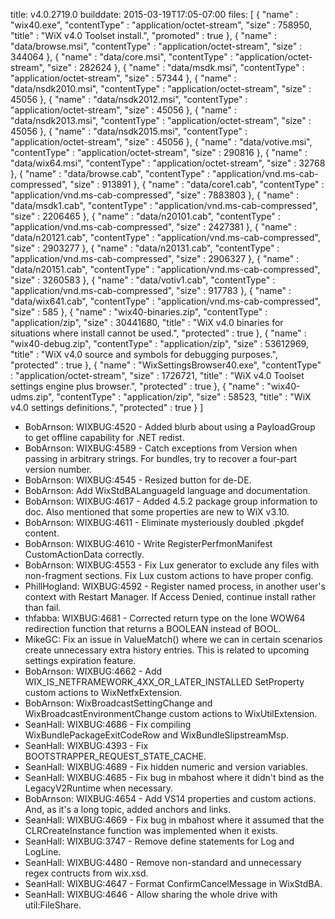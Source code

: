 title: v4.0.2719.0
builddate: 2015-03-19T17:05-07:00
files: [
  { "name" : "wix40.exe", "contentType" : "application/octet-stream", "size" : 758950, "title" : "WiX v4.0 Toolset install.", "promoted" : true },
  { "name" : "data/browse.msi", "contentType" : "application/octet-stream", "size" : 344064 },
  { "name" : "data/core.msi", "contentType" : "application/octet-stream", "size" : 282624 },
  { "name" : "data/msdk.msi", "contentType" : "application/octet-stream", "size" : 57344 },
  { "name" : "data/nsdk2010.msi", "contentType" : "application/octet-stream", "size" : 45056 },
  { "name" : "data/nsdk2012.msi", "contentType" : "application/octet-stream", "size" : 45056 },
  { "name" : "data/nsdk2013.msi", "contentType" : "application/octet-stream", "size" : 45056 },
  { "name" : "data/nsdk2015.msi", "contentType" : "application/octet-stream", "size" : 45056 },
  { "name" : "data/votive.msi", "contentType" : "application/octet-stream", "size" : 290816 },
  { "name" : "data/wix64.msi", "contentType" : "application/octet-stream", "size" : 32768 },
  { "name" : "data/browse.cab", "contentType" : "application/vnd.ms-cab-compressed", "size" : 913891 },
  { "name" : "data/core1.cab", "contentType" : "application/vnd.ms-cab-compressed", "size" : 7883803 },
  { "name" : "data/msdk1.cab", "contentType" : "application/vnd.ms-cab-compressed", "size" : 2206465 },
  { "name" : "data/n20101.cab", "contentType" : "application/vnd.ms-cab-compressed", "size" : 2427381 },
  { "name" : "data/n20121.cab", "contentType" : "application/vnd.ms-cab-compressed", "size" : 2903277 },
  { "name" : "data/n20131.cab", "contentType" : "application/vnd.ms-cab-compressed", "size" : 2906327 },
  { "name" : "data/n20151.cab", "contentType" : "application/vnd.ms-cab-compressed", "size" : 3260583 },
  { "name" : "data/votiv1.cab", "contentType" : "application/vnd.ms-cab-compressed", "size" : 917783 },
  { "name" : "data/wix641.cab", "contentType" : "application/vnd.ms-cab-compressed", "size" : 585 },
  { "name" : "wix40-binaries.zip", "contentType" : "application/zip", "size" : 30441680, "title" : "WiX v4.0 binaries for situations where install cannot be used.", "protected" : true },
  { "name" : "wix40-debug.zip", "contentType" : "application/zip", "size" : 53612969, "title" : "WiX v4.0 source and symbols for debugging purposes.", "protected" : true },
  { "name" : "WixSettingsBrowser40.exe", "contentType" : "application/octet-stream", "size" : 1726721, "title" : "WiX v4.0 Toolset settings engine plus browser.", "protected" : true },
  { "name" : "wix40-udms.zip", "contentType" : "application/zip", "size" : 58523, "title" : "WiX v4.0 settings definitions.", "protected" : true }
 ]

* BobArnson: WIXBUG:4520 - Added blurb about using a PayloadGroup to get offline capability for .NET redist.
* BobArnson: WIXBUG:4589 - Catch exceptions from Version when passing in arbitrary strings. For bundles, try to recover a four-part version number.
* BobArnson: WIXBUG:4545 - Resized button for de-DE.
* BobArnson: Add WixStdBALanguageId language and documentation.
* BobArnson: WIXBUG:4617 - Added 4.5.2 package group information to doc. Also mentioned that some properties are new to WiX v3.10.
* BobArnson: WIXBUG:4611 - Eliminate mysteriously doubled .pkgdef content.
* BobArnson: WIXBUG:4610 - Write RegisterPerfmonManifest CustomActionData correctly.
* BobArnson: WIXBUG:4553 - Fix Lux generator to exclude any files with non-fragment sections. Fix Lux custom actions to have proper config.
* PhillHogland: WIXBUG:4592 - Register named process, in another user's context with Restart Manager.  If Access Denied, continue install rather than fail.
* thfabba: WIXBUG:4681 - Corrected return type on the lone WOW64 redirection function that returns a BOOLEAN instead of BOOL.
* MikeGC: Fix an issue in ValueMatch() where we can in certain scenarios create unnecessary extra history entries. This is related to upcoming settings expiration feature.
* BobArnson: WIXBUG:4662 - Add WIX_IS_NETFRAMEWORK_4XX_OR_LATER_INSTALLED SetProperty custom actions to WixNetfxExtension.
* BobArnson: WixBroadcastSettingChange and WixBroadcastEnvironmentChange custom actions to WixUtilExtension.
* SeanHall: WIXBUG:4686 - Fix compiling WixBundlePackageExitCodeRow and WixBundleSlipstreamMsp.
* SeanHall: WIXBUG:4393 - Fix BOOTSTRAPPER_REQUEST_STATE_CACHE.
* SeanHall: WIXBUG:4689 - Fix hidden numeric and version variables.
* SeanHall: WIXBUG:4685 - Fix bug in mbahost where it didn't bind as the LegacyV2Runtime when necessary.
* BobArnson: WIXBUG:4654 - Add VS14 properties and custom actions. And, as it's a long topic, added anchors and links.
* SeanHall: WIXBUG:4669 - Fix bug in mbahost where it assumed that the CLRCreateInstance function was implemented when it exists.
* SeanHall: WIXBUG:3747 - Remove define statements for Log and LogLine.
* SeanHall: WIXBUG:4480 - Remove non-standard and unnecessary regex contructs from wix.xsd.
* SeanHall: WIXBUG:4647 - Format ConfirmCancelMessage in WixStdBA.
* SeanHall: WIXBUG:4646 - Allow sharing the whole drive with util:FileShare.